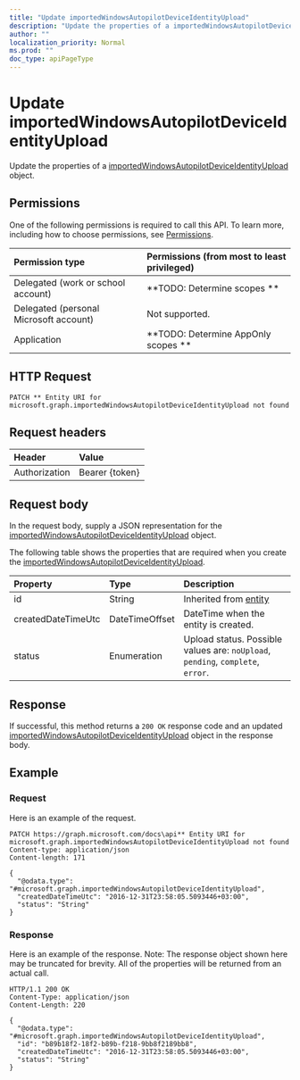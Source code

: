 ```yaml
---
title: "Update importedWindowsAutopilotDeviceIdentityUpload"
description: "Update the properties of a importedWindowsAutopilotDeviceIdentityUpload object."
author: ""
localization_priority: Normal
ms.prod: ""
doc_type: apiPageType
---
```


# Update importedWindowsAutopilotDeviceIdentityUpload

Update the properties of a [importedWindowsAutopilotDeviceIdentityUpload](../resources/importedwindowsautopilotdeviceidentityupload.md) object.

## Permissions
One of the following permissions is required to call this API. To learn more, including how to choose permissions, see [Permissions](/concepts/permissions-reference.md).

|Permission type|Permissions (from most to least privileged)|
|:---|:---|
|Delegated (work or school account)|**TODO: Determine scopes **|
|Delegated (personal Microsoft account)|Not supported.|
|Application|**TODO: Determine AppOnly scopes **|

## HTTP Request
<!-- {
  "blockType": "ignored"
}
-->
``` http
PATCH ** Entity URI for microsoft.graph.importedWindowsAutopilotDeviceIdentityUpload not found
```

## Request headers
|Header|Value|
|:---|:---|
|Authorization|Bearer {token}|

## Request body
In the request body, supply a JSON representation for the [importedWindowsAutopilotDeviceIdentityUpload](../resources/importedWindowsAutopilotDeviceIdentityUpload.md) object.

The following table shows the properties that are required when you create the [importedWindowsAutopilotDeviceIdentityUpload](../resources/importedwindowsautopilotdeviceidentityupload.md).

|Property|Type|Description|
|:---|:---|:---|
|id|String| Inherited from [entity](../resources/entity.md)|
|createdDateTimeUtc|DateTimeOffset|DateTime when the entity is created.|
|status|Enumeration|Upload status. Possible values are: `noUpload`, `pending`, `complete`, `error`.|



## Response
If successful, this method returns a `200 OK` response code and an updated [importedWindowsAutopilotDeviceIdentityUpload](../resources/importedwindowsautopilotdeviceidentityupload.md) object in the response body.

## Example

### Request
Here is an example of the request.
<!-- {
  "blockType": "request",
  "name": "update_importedwindowsautopilotdeviceidentityupload"
}
-->
``` http
PATCH https://graph.microsoft.com/docs\api** Entity URI for microsoft.graph.importedWindowsAutopilotDeviceIdentityUpload not found
Content-type: application/json
Content-length: 171

{
  "@odata.type": "#microsoft.graph.importedWindowsAutopilotDeviceIdentityUpload",
  "createdDateTimeUtc": "2016-12-31T23:58:05.5093446+03:00",
  "status": "String"
}
```

### Response
Here is an example of the response. Note: The response object shown here may be truncated for brevity. All of the properties will be returned from an actual call.
<!-- {
  "blockType": "response",
  "truncated": true
}
-->
``` http
HTTP/1.1 200 OK
Content-Type: application/json
Content-Length: 220

{
  "@odata.type": "#microsoft.graph.importedWindowsAutopilotDeviceIdentityUpload",
  "id": "b89b18f2-18f2-b89b-f218-9bb8f2189bb8",
  "createdDateTimeUtc": "2016-12-31T23:58:05.5093446+03:00",
  "status": "String"
}
```

